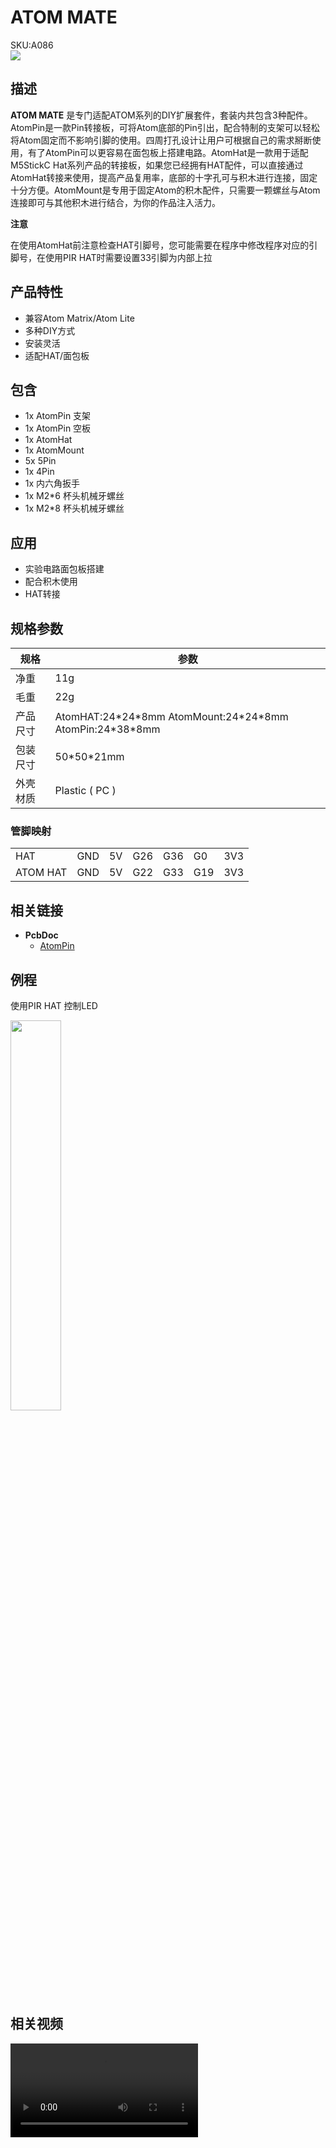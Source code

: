 # ATOM MATE

<div class="badge badge-pill badge-primary product_sku_tag">SKU:A086</div>

<div class="product_pic"><img src="assets/img/product_pics/atom_base/atommate/atom_mate.webp"></div>

## 描述

**ATOM MATE** 是专门适配ATOM系列的DIY扩展套件，套装内共包含3种配件。AtomPin是一款Pin转接板，可将Atom底部的Pin引出，配合特制的支架可以轻松将Atom固定而不影响引脚的使用。四周打孔设计让用户可根据自己的需求掰断使用，有了AtomPin可以更容易在面包板上搭建电路。AtomHat是一款用于适配M5StickC Hat系列产品的转接板，如果您已经拥有HAT配件，可以直接通过AtomHat转接来使用，提高产品复用率，底部的十字孔可与积木进行连接，固定十分方便。AtomMount是专用于固定Atom的积木配件，只需要一颗螺丝与Atom连接即可与其他积木进行结合，为你的作品注入活力。

**注意**

在使用AtomHat前注意检查HAT引脚号，您可能需要在程序中修改程序对应的引脚号，在使用PIR HAT时需要设置33引脚为内部上拉

## 产品特性

- 兼容Atom Matrix/Atom Lite
- 多种DIY方式
- 安装灵活
- 适配HAT/面包板

## 包含

-  1x AtomPin 支架
-  1x AtomPin 空板
-  1x AtomHat
-  1x AtomMount
-  5x 5Pin
-  1x 4Pin
-  1x 内六角扳手
-  1x M2*6 杯头机械牙螺丝
-  1x M2*8 杯头机械牙螺丝



## 应用

- 实验电路面包板搭建
- 配合积木使用
- HAT转接

## 规格参数

<table class="table-1">
    <thead>
    <tr>
        <th>规格</th>
        <th>参数</th>
    </tr>
    </thead>
    <tbody>
        <tr>
            <td>净重</td>
            <td>11g</td>
        </tr>
        <tr>
            <td>毛重</td>
            <td>22g</td>
        </tr>
        <tr>
            <td>产品尺寸</td>
            <td>AtomHAT:24*24*8mm AtomMount:24*24*8mm AtomPin:24*38*8mm</td>
        </tr>
        <tr>
            <td>包装尺寸</td>
            <td>50*50*21mm</td>
        </tr>
        <tr>
            <td>外壳材质</td>
            <td>Plastic ( PC )</td>
        </tr>
     </tbody>
</table>

### 管脚映射

<table>
 <tr><td>HAT</td><td>GND</td><td>5V</td><td>G26</td><td>G36</td><td>G0</td><td>3V3</td></tr>
 <tr><td>ATOM HAT</td><td>GND</td><td>5V</td><td>G22</td><td>G33</td><td>G19</td><td>3V3</td></tr>
</table>


## 相关链接

-  **PcbDoc** 
    - [AtomPin](https://github.com/m5stack/m5-structural-design-file/blob/master/PCB/AtomPin.PcbDoc)


## 例程

使用PIR HAT 控制LED

<img src="assets/img/product_pics/atom_base/atommate/atomhat_uiflow.webp" width = "40%">

## 相关视频

<video class="video_size" controls>
    <source src="https://m5stack.oss-cn-shenzhen.aliyuncs.com/video/Product_example_video/AtomBase/ATOM-MATE.mp4" type="video/mp4">
</video>


<script>

   var purchase_link = 'https://m5stack.com/collections/all/products/atomic-proto-kit';


   var quickstart_link = '';

   anchor_search(purchase_link);
   scrollFunc();

</script>


